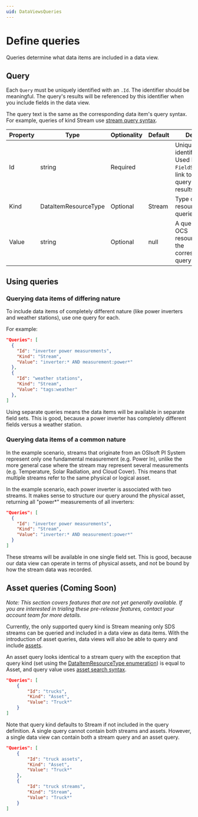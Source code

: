 ```yaml
---
uid: DataViewsQueries
---
```


# Define queries

Queries determine what data items are included in a data view.

## Query

Each `Query` must be uniquely identified with an `.Id`. The identifier should be meaningful. The query's results will be referenced by this identifier when you include fields in the data view.

The query text is the same as the corresponding data item's query syntax. For example, queries of kind Stream use [stream query syntax](xref:sdsSearching).

|Property| Type | Optionality  | Default  | Details |
|--|--|--|--|--|
| Id  | string | Required |  | Unique identifier. Used by `FieldSet` to link to the query's results. |
| Kind  | DataItemResourceType | Optional | Stream | Type of resource to be queried. |
| Value | string | Optional | null | A query for OCS resources in the corresponding query syntax.

## Using queries

### Querying data items of differing nature
To include data items of completely different nature (like power inverters and weather stations), use one query for each. 

For example:
```json
"Queries": [
  {
    "Id": "inverter power measurements",
	"Kind": "Stream",
    "Value": "inverter:* AND measurement:power*"
  },
  {
    "Id": "weather stations",
	"Kind": "Stream",
    "Value": "tags:weather"
  },
]
```
Using separate queries means the data items will be available in separate field sets. This is good, because a power inverter has completely different fields versus a weather station.

### Querying data items of a common nature
In the example scenario, streams that originate from an OSIsoft PI System represent only one fundamental measurement (e.g. Power In), unlike the more general case where the stream may represent several measurements (e.g. Temperature, Solar Radiation, and Cloud Cover). This means that multiple streams refer to the same physical or logical asset. 

In the example scenario, each power inverter is associated with two streams. It makes sense to structure our query around the physical asset, returning all "power*" measurements of all inverters:
```json
"Queries": [
  {
    "Id": "inverter power measurements",
	"Kind": "Stream",
    "Value": "inverter:* AND measurement:power*"
  }
]
```

These streams will be available in one single field set. This is good, because our data view can operate in terms of physical assets, and not be bound by how the stream data was recorded.

## Asset queries (Coming Soon)
*Note: This section covers features that are not yet generally available. If you are interested in trialing these pre-release features, contact your account team for more details.*

Currently, the only supported query kind is Stream meaning only SDS streams can be queried and included in a data view as data items. With the introduction of asset queries, data views will also be able to query and include [assets](xref:AssetsProperties).

An asset query looks identical to a stream query with the exception that query kind (set using the [DataItemResourceType enumeration](xref:DataViewsQuickStartDefine#dataitemresourcetype-enumeration)) is equal to Asset, and query value uses [asset search syntax](xref:AssetsSearchAPI).

```json
"Queries": [
    {
        "Id": "trucks",
		"Kind": "Asset",
        "Value": "Truck*"
    }
]
```

Note that query kind defaults to Stream if not included in the query definition. A single query cannot contain both streams and assets. However, a single data view can contain both a stream query and an asset query.

```json
"Queries": [
    {
        "Id": "truck assets",
		"Kind": "Asset",
        "Value": "Truck*"
    },
    {
        "Id": "truck streams",
		"Kind": "Stream",
        "Value": "Truck*"
    }
]
```
